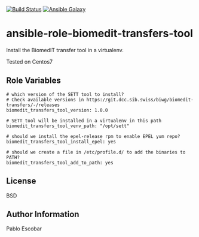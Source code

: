 [![Build Status](https://travis-ci.org/scicore-unibas-ch/ansible-role-biomedit-transfers-tool.svg?branch=master)](https://travis-ci.org/scicore-unibas-ch/ansible-role-biomedit-transfers-tool)
[![Ansible Galaxy](https://img.shields.io/badge/galaxy-scicore.biomedit_transfers_tool-blue.svg)](https://galaxy.ansible.com/scicore/biomedit_transfers_tool)


ansible-role-biomedit-transfers-tool
=========

Install the BiomedIT transfer tool in a virtualenv.

Tested on Centos7


Role Variables
--------------

```
# which version of the SETT tool to install?
# Check available versions in https://git.dcc.sib.swiss/biwg/biomedit-transfers/-/releases
biomedit_transfers_tool_version: 1.0.0

# SETT tool will be installed in a virtualenv in this path
biomedit_transfers_tool_venv_path: "/opt/sett"

# should we install the epel-release rpm to enable EPEL yum repo?
biomedit_transfers_tool_install_epel: yes

# should we create a file in /etc/profile.d/ to add the binaries to PATH?
biomedit_transfers_tool_add_to_path: yes
```

License
-------

BSD

Author Information
------------------

Pablo Escobar
